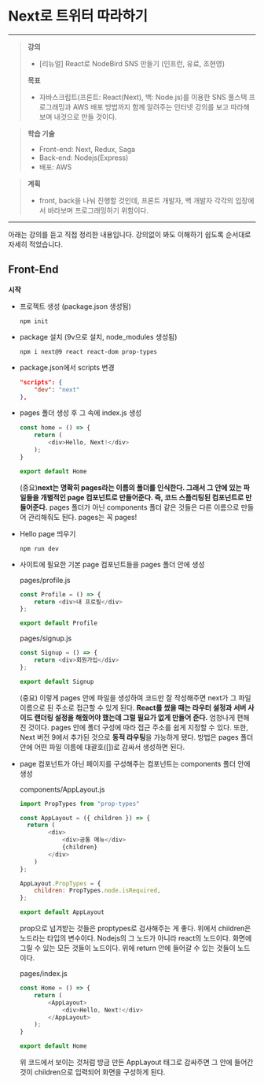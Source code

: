 # Next로 트위터 따라하기

------

> **강의**
>
> - [리뉴얼] React로 NodeBird SNS 만들기 (인프런, 유료, 조현영)
>
> **목표**
>
> - 자바스크립트(프론트: React(Next), 백: Node.js)를 이용한 SNS 풀스택 프로그래밍과 AWS 배포 방법까지 함께 알려주는 인터넷 강의를 보고 따라해보며 내것으로 만들 것이다.

> **학습 기술**
>
> - Front-end: Next, Redux, Saga
> - Back-end: Nodejs(Express)
> - 배포: AWS

> **계획**
>
> - front, back을 나눠 진행할 것인데, 프론트 개발자, 백 개발자 각각의 입장에서 바라보며 프로그래밍하기 위함이다. 

---

아래는 강의를 듣고 직접 정리한 내용입니다. 강의없이 봐도 이해하기 쉽도록 순서대로 자세히 적었습니다. 

## **Front-End**

**시작**

- 프로젝트 생성 (package.json 생성됨)

  ```
  npm init
  ```

- package 설치 (9v으로 설치, node_modules 생성됨)

  ```
  npm i next@9 react react-dom prop-types
  ```
  
- package.json에서 scripts 변경

  ```json
  "scripts": {
      "dev": "next"
  },
  ```

- pages 폴더 생성 후 그 속에 index.js 생성

  ```javascript
  const home = () => {
      return (
          <div>Hello, Next!</div>
      );
  }
  
  export default Home
  ```

  (중요)**next는 명확히 pages라는 이름의 폴더를 인식한다. 그래서 그 안에 있는 파일들을 개별적인 page 컴포넌트로 만들어준다. 즉, 코드 스플리팅된 컴포넌트로 만들어준다.** pages 폴더가 아닌 components 폴더 같은 것들은 다른 이름으로 만들어 관리해줘도 된다. pages는 꼭 pages!

- Hello page 띄우기 

  ```
  npm run dev
  ```

- 사이트에 필요한 기본  page 컴포넌트들을 pages 폴더 안에 생성

  pages/profile.js

  ```javascript
  const Profile = () => {
      return <div>내 프로필</div>
  };
  
  export default Profile
  ```

  pages/signup.js

  ```javascript
  const Signup = () => {
      return <div>회원가입</div>
  };
  
  export default Signup
  ```

  (중요) 이렇게 pages 안에 파일을 생성하여 코드만 잘 작성해주면 next가 그 파일 이름으로 된 주소로 접근할 수 있게 된다. **React를 썼을 때는 라우터 설정과 서버 사이드 랜더링 설정을 해줬어야 했는데 그럴 필요가 없게 만들어 준다.** 엄청나게 편해진 것이다. pages 안에 폴더 구성에 따라 접근 주소를 쉽게 지정할 수 있다. 또한, Next 버전 9에서 추가된 것으로 **동적 라우팅**을 가능하게 됐다. 방법은 pages 폴더 안에 어떤 파일 이름에 대괄호([])로 감싸서 생성하면 된다.

- page 컴포넌트가 아닌 페이지를 구성해주는 컴포넌트는 components 폴더 안에 생성

  components/AppLayout.js

  ```javascript
  import PropTypes from "prop-types"
  
  const AppLayout = ({ children }) => {
  	return (            
          <div>
              <div>공통 메뉴</div>    
              {children}
          </div>
      )
  };
  
  AppLayout.PropTypes = {
      children: PropTypes.node.isRequired,
  };
  
  export default AppLayout
  ```

  prop으로 넘겨받는 것들은 proptypes로 검사해주는 게 좋다. 위에서 children은 노드라는 타입의 변수이다. Nodejs의 그 노드가 아니라 react의 노드이다. 화면에 그릴 수 있는 모든 것들이 노드이다. 위에 return 안에 들어갈 수 있는 것들이 노드이다. 

  

  pages/index.js

  ```javascript
  const Home = () => {
      return (
          <AppLayout>
              <div>Hello, Next!</div>
          </AppLayout>
      );
  }
  
  export default Home
  ```

  위 코드에서 보이는 것처럼 방금 만든 AppLayout 태그로 감싸주면 그 안에 들어간 것이 children으로 입력되어 화면을 구성하게 된다. 


